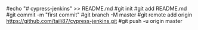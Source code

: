 #echo "# cypress-jenkins" >> README.md
#git init
#git add README.md
#git commit -m "first commit"
#git branch -M master
#git remote add origin https://github.com/taili87/cypress-jenkins.git
#git push -u origin master